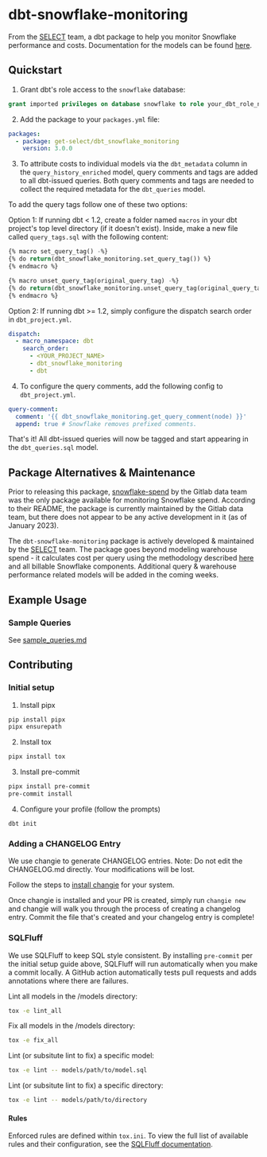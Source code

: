 # dbt-snowflake-monitoring

From the [SELECT](https://select.dev) team, a dbt package to help you monitor Snowflake performance and costs. Documentation for the models can be found [here](https://get-select.github.io/dbt-snowflake-monitoring/#!/overview).

## Quickstart

1. Grant dbt's role access to the `snowflake` database:

```sql
grant imported privileges on database snowflake to role your_dbt_role_name;
```

2. Add the package to your `packages.yml` file:

```yaml
packages:
  - package: get-select/dbt_snowflake_monitoring
    version: 3.0.0
```

3. To attribute costs to individual models via the `dbt_metadata` column in the `query_history_enriched` model, query comments and tags are added to all dbt-issued queries. Both query comments and tags are needed to collect the required metadata for the `dbt_queries` model.

To add the query tags follow one of these two options:

Option 1: If running dbt < 1.2, create a folder named `macros` in your dbt project's top level directory (if it doesn't exist). Inside, make a new file called `query_tags.sql` with the following content:

```sql
{% macro set_query_tag() -%}
{% do return(dbt_snowflake_monitoring.set_query_tag()) %}
{% endmacro %}

{% macro unset_query_tag(original_query_tag) -%}
{% do return(dbt_snowflake_monitoring.unset_query_tag(original_query_tag)) %}
{% endmacro %}
```

Option 2: If running dbt >= 1.2, simply configure the dispatch search order in `dbt_project.yml`.

```yaml
dispatch:
  - macro_namespace: dbt
    search_order:
      - <YOUR_PROJECT_NAME>
      - dbt_snowflake_monitoring
      - dbt
```

4. To configure the query comments, add the following config to `dbt_project.yml`.

```yaml
query-comment:
  comment: '{{ dbt_snowflake_monitoring.get_query_comment(node) }}'
  append: true # Snowflake removes prefixed comments.
```

That's it! All dbt-issued queries will now be tagged and start appearing in the `dbt_queries.sql` model.

## Package Alternatives & Maintenance

Prior to releasing this package, [snowflake-spend](https://gitlab.com/gitlab-data/snowflake_spend) by the Gitlab data team was the only package available for monitoring Snowflake spend. According to their README, the package is currently maintained by the Gitlab data team, but there does not appear to be any active development in it (as of January 2023).

The `dbt-snowflake-monitoring` package is actively developed & maintained by the [SELECT](https://select.dev/) team. The package goes beyond modeling warehouse spend - it calculates cost per query using the methodology described [here](https://select.dev/posts/cost-per-query) and all billable Snowflake components. Additional query & warehouse performance related models will be added in the coming weeks.

## Example Usage

### Sample Queries

See [sample_queries.md](/documentation/sample_queries.md)

## Contributing

### Initial setup

1. Install pipx
```bash
pip install pipx
pipx ensurepath
```

2. Install tox
```bash
pipx install tox
```

3. Install pre-commit
```bash
pipx install pre-commit
pre-commit install
```

4. Configure your profile (follow the prompts)
```
dbt init
```

### Adding a CHANGELOG Entry
We use changie to generate CHANGELOG entries. Note: Do not edit the CHANGELOG.md directly. Your modifications will be lost.

Follow the steps to [install changie](https://changie.dev/guide/installation/) for your system.

Once changie is installed and your PR is created, simply run `changie new` and changie will walk you through the process of creating a changelog entry. Commit the file that's created and your changelog entry is complete!

### SQLFluff

We use SQLFluff to keep SQL style consistent. By installing `pre-commit` per the initial setup guide above, SQLFluff will run automatically when you make a commit locally. A GitHub action automatically tests pull requests and adds annotations where there are failures.

Lint all models in the /models directory:
```bash
tox -e lint_all
```

Fix all models in the /models directory:
```bash
tox -e fix_all
```

Lint (or subsitute lint to fix) a specific model:
```bash
tox -e lint -- models/path/to/model.sql
```

Lint (or subsitute lint to fix) a specific directory:
```bash
tox -e lint -- models/path/to/directory
```

#### Rules

Enforced rules are defined within `tox.ini`. To view the full list of available rules and their configuration, see the [SQLFluff documentation](https://docs.sqlfluff.com/en/stable/rules.html).
